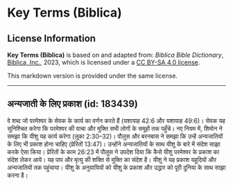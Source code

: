 # Key Terms (Biblica)

## License Information

**Key Terms (Biblica)** is based on and adapted from: _Biblica Bible Dictionary_, [Biblica, Inc.](https://www.biblica.com/), 2023, which is licensed under a [CC BY-SA 4.0 license](https://creativecommons.org/licenses/by-sa/4.0/legalcode.en).

This markdown version is provided under the same license.



--------------------------------

## अन्यजाती के लिए प्रकाश (id: 183439)

वे शब्द जो परमेश्वर के सेवक के कार्य का वर्णन करते हैं (यशायाह 42:6 और यशायाह 49:6\)। सेवक यह सुनिश्चित करेगा कि परमेश्वर की वाचा और मुक्ति सभी लोगों के समूहों तक पहुँचे। नए नियम में, शिमोन ने समझा कि यीशु यह कार्य करेगा (लूका 2:30–32\)। पौलुस और बरनबास ने समझा कि उन्हें अन्यजातियों के लिए भी प्रकाश होना चाहिए (प्रेरितों 13:47\)। उन्होंने अन्यजातियों के साथ यीशु के बारे में संदेश साझा करके ऐसा किया। प्रेरितों के काम 26:23 में पौलुस ने उपदेश दिया कि कैसे यीशु परमेश्वर के प्रकाश का संदेश लेकर आये। यह पाप और मृत्यु की शक्ति से मुक्ति का संदेश है। यीशु ने यह प्रकाश यहूदियों और अन्यजातियों तक पहुंचाया। यीशु के अनुयायियों को यीशु के प्रकाश और उद्धार को पूरी दुनिया के साथ साझा करना है।


